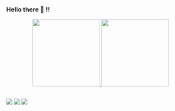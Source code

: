 ### Hello there 👋 !!

<div align="center">
  <a href="https://github.com/marimatulle">
  <img height="180em" src="https://github-readme-stats.vercel.app/api?username=marimatulle&show_icons=true&theme=dracula&include_all_commits=true&count_private=true"/>
  <img height="180em" src="https://github-readme-stats.vercel.app/api/top-langs/?username=marimatulle&layout=compact&langs_count=7&theme=dracula"/>
</div>
  
  ##
 
<div> 
  <a href="https://instagram.com/marimatulle" target="_blank"><img src="https://img.shields.io/badge/-Instagram-%23E4405F?style=for-the-badge&logo=instagram&logoColor=white" target="_blank"></a>
  <a href = "mailto:marinamatulle.mm@gmail.com"><img src="https://img.shields.io/badge/-Gmail-%23333?style=for-the-badge&logo=gmail&logoColor=white" target="_blank"></a>
  <a href="https://www.linkedin.com/in/marina-matulle-24b445248" target="_blank"><img src="https://img.shields.io/badge/-LinkedIn-%230077B5?style=for-the-badge&logo=linkedin&logoColor=white" target="_blank"></a> 
  
</div>
